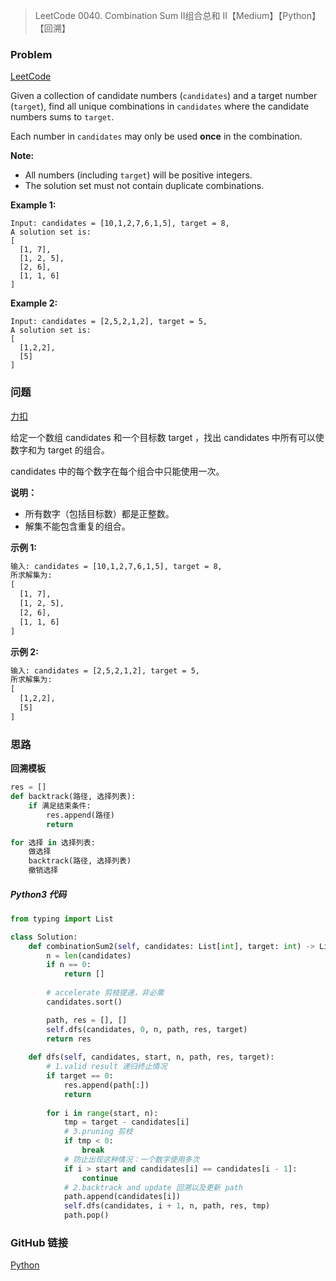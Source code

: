 > LeetCode 0040. Combination Sum II组合总和 II【Medium】【Python】【回溯】

### Problem

[LeetCode](https://leetcode.com/problems/combination-sum-ii/)

Given a collection of candidate numbers (`candidates`) and a target number (`target`), find all unique combinations in `candidates` where the candidate numbers sums to `target`.

Each number in `candidates` may only be used **once** in the combination.

**Note:**

- All numbers (including `target`) will be positive integers.
- The solution set must not contain duplicate combinations.

**Example 1:**

```
Input: candidates = [10,1,2,7,6,1,5], target = 8,
A solution set is:
[
  [1, 7],
  [1, 2, 5],
  [2, 6],
  [1, 1, 6]
]
```

**Example 2:**

```
Input: candidates = [2,5,2,1,2], target = 5,
A solution set is:
[
  [1,2,2],
  [5]
]
```

### 问题

[力扣](https://leetcode-cn.com/problems/combination-sum-ii/)

给定一个数组 candidates 和一个目标数 target ，找出 candidates 中所有可以使数字和为 target 的组合。

candidates 中的每个数字在每个组合中只能使用一次。

**说明：**

- 所有数字（包括目标数）都是正整数。
- 解集不能包含重复的组合。 

**示例 1:**

```txt
输入: candidates = [10,1,2,7,6,1,5], target = 8,
所求解集为:
[
  [1, 7],
  [1, 2, 5],
  [2, 6],
  [1, 1, 6]
]
```

**示例 2:**

```txt
输入: candidates = [2,5,2,1,2], target = 5,
所求解集为:
[
  [1,2,2],
  [5]
]
```

### 思路

**回溯模板**

```python
res = []
def backtrack(路径, 选择列表):
    if 满足结束条件:
        res.append(路径)
        return

for 选择 in 选择列表:
    做选择
    backtrack(路径, 选择列表)
    撤销选择
```

##### Python3 代码

```python
from typing import List

class Solution:
    def combinationSum2(self, candidates: List[int], target: int) -> List[List[int]]:
        n = len(candidates)
        if n == 0:
            return []
        
        # accelerate 剪枝提速，非必需
        candidates.sort()

        path, res = [], []
        self.dfs(candidates, 0, n, path, res, target)
        return res
    
    def dfs(self, candidates, start, n, path, res, target):
        # 1.valid result 递归终止情况
        if target == 0:
            res.append(path[:])
            return
        
        for i in range(start, n):
            tmp = target - candidates[i]
            # 3.pruning 剪枝
            if tmp < 0:
                break
            # 防止出现这种情况：一个数字使用多次
            if i > start and candidates[i] == candidates[i - 1]:
                continue
            # 2.backtrack and update 回溯以及更新 path
            path.append(candidates[i])
            self.dfs(candidates, i + 1, n, path, res, tmp)
            path.pop()
```

### GitHub 链接

[Python](https://github.com/Wonz5130/LeetCode-Solutions/blob/master/solutions/0040-Combination-Sum-II/0040.py)
